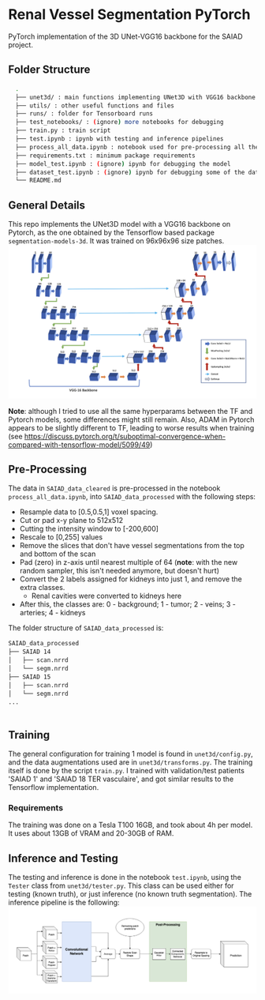 # Renal Vessel Segmentation PyTorch
PyTorch implementation of the 3D UNet-VGG16 backbone for the SAIAD project.

## Folder Structure
```bash
  .
  ├── unet3d/ : main functions implementing UNet3D with VGG16 backbone
  ├── utils/ : other useful functions and files
  ├── runs/ : folder for Tensorboard runs
  ├── test_notebooks/ : (ignore) more notebooks for debugging
  ├── train.py : train script
  ├── test.ipynb : ipynb with testing and inference pipelines
  ├── process_all_data.ipynb : notebook used for pre-processing all the scans
  ├── requirements.txt : minimum package requirements
  ├── model_test.ipynb : (ignore) ipynb for debugging the model
  ├── dataset_test.ipynb : (ignore) ipynb for debugging some of the dataset functions
  └── README.md
```
## General Details
This repo implements the UNet3D model with a VGG16 backbone on Pytorch, as the one obtained by the Tensorflow based package `segmentation-models-3d`. It was trained on 96x96x96 size patches.
![alt text](images/network_architecture.png)

**Note**: although I tried to use all the same hyperparams between the TF and Pytorch models, some differences might still remain. Also, ADAM in Pytorch appears to be slightly different to TF, leading to worse results when training (see https://discuss.pytorch.org/t/suboptimal-convergence-when-compared-with-tensorflow-model/5099/49)

## Pre-Processing
The data in `SAIAD_data_cleared` is pre-processed in the notebook `process_all_data.ipynb`, into `SAIAD_data_processed` with the following steps:

 - Resample data to [0.5,0.5,1] voxel spacing.
 - Cut or pad x-y plane to 512x512
 - Cutting the intensity window to [-200,600]
 - Rescale to [0,255] values
 - Remove the slices that don't have vessel segmentations from the top and bottom of the scan
 - Pad (zero) in z-axis until nearest multiple of 64 (**note**: with the new random sampler, this isn't needed anymore, but doesn't hurt)
 - Convert the 2 labels assigned for kidneys into just 1, and remove the extra classes.
      - Renal cavities were converted to kidneys here
 - After this, the classes are:
0 - background; 1 - tumor; 2 - veins; 3 - arteries; 4 - kidneys

The folder structure of `SAIAD_data_processed` is:
```bash
SAIAD_data_processed
├── SAIAD 14
│   ├── scan.nrrd
│   └── segm.nrrd
├── SAIAD 15
│   ├── scan.nrrd
│   └── segm.nrrd
...
  
```

## Training
The general configuration for training 1 model is found in `unet3d/config.py`, and the data augmentations used are in `unet3d/transforms.py`. The training itself is done by the script `train.py`. I trained with validation/test patients 'SAIAD 1' and 'SAIAD 18 TER vasculaire', and got similar results to the Tensorflow implementation.

### Requirements
The training was done on a Tesla T100 16GB, and took about 4h per model. It uses about 13GB of VRAM and 20-30GB of RAM.

## Inference and Testing
The testing and inference is done in the notebook `test.ipynb`, using the `Tester` class from `unet3d/tester.py`. This class can be used either for testing (known truth), or just inference (no known truth segmentation). The inference pipeline is the following:
![alt text](images/infer_pipeline.png)
